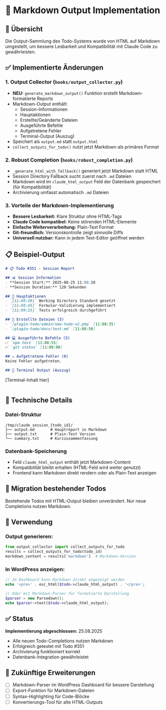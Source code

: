 # 📝 Markdown Output Implementation

## 🎯 Übersicht
Die Output-Sammlung des Todo-Systems wurde von HTML auf Markdown umgestellt, um bessere Lesbarkeit und Kompatibilität mit Claude Code zu gewährleisten.

## ✅ Implementierte Änderungen

### 1. Output Collector (`hooks/output_collector.py`)
- **NEU:** `generate_markdown_output()` Funktion erstellt Markdown-formatierte Reports
- Markdown-Output enthält:
  - Session-Informationen
  - Hauptaktionen
  - Erstellte/Geänderte Dateien
  - Ausgeführte Befehle
  - Aufgetretene Fehler
  - Terminal-Output (Auszug)
- Speichert als `output.md` statt `output.html`
- `collect_outputs_for_todo()` nutzt jetzt Markdown als primäres Format

### 2. Robust Completion (`hooks/robust_completion.py`)
- `_generate_html_with_fallback()` generiert jetzt Markdown statt HTML
- Session Directory Fallback sucht zuerst nach `.md` Dateien
- Markdown wird im `claude_html_output` Feld der Datenbank gespeichert (für Kompatibilität)
- Archivierung umfasst automatisch `.md` Dateien

### 3. Vorteile der Markdown-Implementierung
- **Bessere Lesbarkeit:** Klare Struktur ohne HTML-Tags
- **Claude Code kompatibel:** Keine störenden HTML-Elemente
- **Einfache Weiterverarbeitung:** Plain-Text Format
- **Git-freundlich:** Versionskontrolle zeigt sinnvolle Diffs
- **Universell nutzbar:** Kann in jedem Text-Editor geöffnet werden

## 📋 Beispiel-Output

```markdown
# 📋 Todo #351 - Session Report

## 📊 Session Information
- **Session Start:** 2025-08-25 11:08:28
- **Session Duration:** 120 Sekunden

## 🎯 Hauptaktionen
- `[11:08:30]` Working Directory Standard gesetzt
- `[11:08:45]` Formular-Validierung implementiert
- `[11:09:15]` Tests erfolgreich durchgeführt

## 📁 Erstellte Dateien (3)
- `/plugin-todo/admin/new-todo-v2.php` [11:08:35]
- `/plugin-todo/docs/test.md` [11:08:50]

## 💻 Ausgeführte Befehle (5)
✅ `npm test` [11:08:55]
✅ `git status` [11:09:00]

## ⚠️ Aufgetretene Fehler (0)
Keine Fehler aufgetreten.

## 📝 Terminal Output (Auszug)
```
[Terminal-Inhalt hier]
```
```

## 🔧 Technische Details

### Datei-Struktur
```
/tmp/claude_session_{todo_id}/
├── output.md       # Hauptreport in Markdown
├── output.txt      # Plain-Text Version
└── summary.txt     # Kurzzusammenfassung
```

### Datenbank-Speicherung
- Feld `claude_html_output` enthält jetzt Markdown-Content
- Kompatibilität bleibt erhalten (HTML-Feld wird weiter genutzt)
- Frontend kann Markdown direkt rendern oder als Plain-Text anzeigen

## 🚀 Migration bestehender Todos
Bestehende Todos mit HTML-Output bleiben unverändert. Nur neue Completions nutzen Markdown.

## 📝 Verwendung

### Output generieren:
```python
from output_collector import collect_outputs_for_todo
results = collect_outputs_for_todo(todo_id)
markdown_content = results['markdown']  # Markdown-Version
```

### In WordPress anzeigen:
```php
// Im Dashboard kann Markdown direkt angezeigt werden
echo '<pre>' . esc_html($todo->claude_html_output) . '</pre>';

// Oder mit Markdown-Parser für formatierte Darstellung
$parser = new Parsedown();
echo $parser->text($todo->claude_html_output);
```

## ✅ Status
**Implementierung abgeschlossen:** 25.08.2025
- Alle neuen Todo-Completions nutzen Markdown
- Erfolgreich getestet mit Todo #351
- Archivierung funktioniert korrekt
- Datenbank-Integration gewährleistet

## 🔮 Zukünftige Erweiterungen
- [ ] Markdown-Parser im WordPress Dashboard für bessere Darstellung
- [ ] Export-Funktion für Markdown-Dateien
- [ ] Syntax-Highlighting für Code-Blöcke
- [ ] Konvertierungs-Tool für alte HTML-Outputs